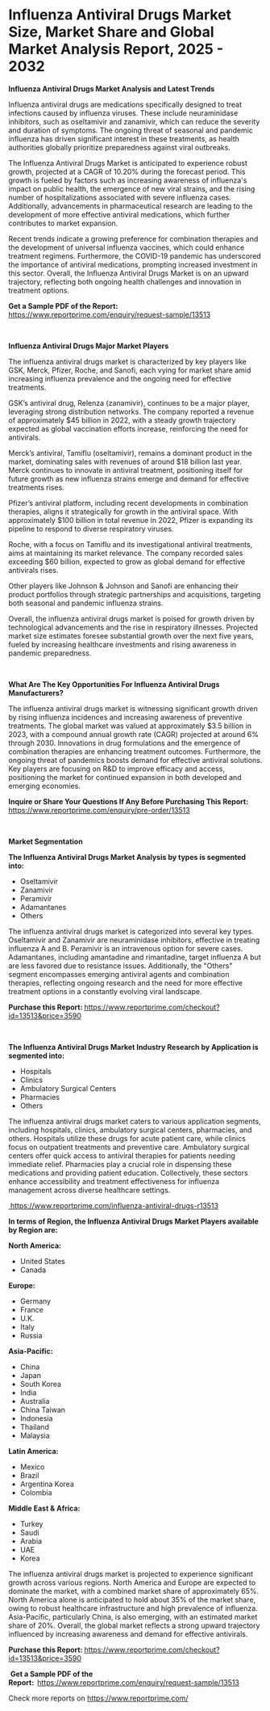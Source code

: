 <p><h1>Influenza Antiviral Drugs Market Size, Market Share and Global Market Analysis Report, 2025 - 2032</h1></p><p><strong>Influenza Antiviral Drugs Market Analysis and Latest Trends</strong></p>
<p><p>Influenza antiviral drugs are medications specifically designed to treat infections caused by influenza viruses. These include neuraminidase inhibitors, such as oseltamivir and zanamivir, which can reduce the severity and duration of symptoms. The ongoing threat of seasonal and pandemic influenza has driven significant interest in these treatments, as health authorities globally prioritize preparedness against viral outbreaks.</p><p>The Influenza Antiviral Drugs Market is anticipated to experience robust growth, projected at a CAGR of 10.20% during the forecast period. This growth is fueled by factors such as increasing awareness of influenza's impact on public health, the emergence of new viral strains, and the rising number of hospitalizations associated with severe influenza cases. Additionally, advancements in pharmaceutical research are leading to the development of more effective antiviral medications, which further contributes to market expansion.</p><p>Recent trends indicate a growing preference for combination therapies and the development of universal influenza vaccines, which could enhance treatment regimens. Furthermore, the COVID-19 pandemic has underscored the importance of antiviral medications, prompting increased investment in this sector. Overall, the Influenza Antiviral Drugs Market is on an upward trajectory, reflecting both ongoing health challenges and innovation in treatment options.</p></p>
<p><strong>Get a Sample PDF of the Report:&nbsp;</strong> <a href="https://www.reportprime.com/enquiry/request-sample/13513?utm_campaign=3299&utm_medium=2&utm_source=Github&utm_content=ia&utm_term=20032025&utm_id=influenza-antiviral-drugs">https://www.reportprime.com/enquiry/request-sample/13513</a></p>
<p>&nbsp;</p>
<p><strong>Influenza Antiviral Drugs Major Market Players</strong></p>
<p><p>The influenza antiviral drugs market is characterized by key players like GSK, Merck, Pfizer, Roche, and Sanofi, each vying for market share amid increasing influenza prevalence and the ongoing need for effective treatments. </p><p>GSK’s antiviral drug, Relenza (zanamivir), continues to be a major player, leveraging strong distribution networks. The company reported a revenue of approximately $45 billion in 2022, with a steady growth trajectory expected as global vaccination efforts increase, reinforcing the need for antivirals.</p><p>Merck’s antiviral, Tamiflu (oseltamivir), remains a dominant product in the market, dominating sales with revenues of around $18 billion last year. Merck continues to innovate in antiviral treatment, positioning itself for future growth as new influenza strains emerge and demand for effective treatments rises.</p><p>Pfizer’s antiviral platform, including recent developments in combination therapies, aligns it strategically for growth in the antiviral space. With approximately $100 billion in total revenue in 2022, Pfizer is expanding its pipeline to respond to diverse respiratory viruses.</p><p>Roche, with a focus on Tamiflu and its investigational antiviral treatments, aims at maintaining its market relevance. The company recorded sales exceeding $60 billion, expected to grow as global demand for effective antivirals rises.</p><p>Other players like Johnson & Johnson and Sanofi are enhancing their product portfolios through strategic partnerships and acquisitions, targeting both seasonal and pandemic influenza strains. </p><p>Overall, the influenza antiviral drugs market is poised for growth driven by technological advancements and the rise in respiratory illnesses. Projected market size estimates foresee substantial growth over the next five years, fueled by increasing healthcare investments and rising awareness in pandemic preparedness.</p></p>
<p>&nbsp;</p>
<p><strong>What Are The Key Opportunities For Influenza Antiviral Drugs Manufacturers?</strong></p>
<p><p>The influenza antiviral drugs market is witnessing significant growth driven by rising influenza incidences and increasing awareness of preventive treatments. The global market was valued at approximately $3.5 billion in 2023, with a compound annual growth rate (CAGR) projected at around 6% through 2030. Innovations in drug formulations and the emergence of combination therapies are enhancing treatment outcomes. Furthermore, the ongoing threat of pandemics boosts demand for effective antiviral solutions. Key players are focusing on R&D to improve efficacy and access, positioning the market for continued expansion in both developed and emerging economies.</p></p>
<p><strong>Inquire or Share Your Questions If Any Before Purchasing This Report:</strong> <a href="https://www.reportprime.com/enquiry/pre-order/13513?utm_campaign=3299&utm_medium=2&utm_source=Github&utm_content=ia&utm_term=20032025&utm_id=influenza-antiviral-drugs">https://www.reportprime.com/enquiry/pre-order/13513</a></p>
<p>&nbsp;</p>
<p><strong>Market Segmentation</strong></p>
<p><strong>The Influenza Antiviral Drugs Market Analysis by types is segmented into:</strong></p>
<p><ul><li>Oseltamivir</li><li>Zanamivir</li><li>Peramivir</li><li>Adamantanes</li><li>Others</li></ul></p>
<p><p>The influenza antiviral drugs market is categorized into several key types. Oseltamivir and Zanamivir are neuraminidase inhibitors, effective in treating influenza A and B. Peramivir is an intravenous option for severe cases. Adamantanes, including amantadine and rimantadine, target influenza A but are less favored due to resistance issues. Additionally, the "Others" segment encompasses emerging antiviral agents and combination therapies, reflecting ongoing research and the need for more effective treatment options in a constantly evolving viral landscape.</p></p>
<p><strong>Purchase this Report:&nbsp;</strong><a href="https://www.reportprime.com/checkout?id=13513&price=3590&utm_campaign=3299&utm_medium=2&utm_source=Github&utm_content=ia&utm_term=20032025&utm_id=influenza-antiviral-drugs">https://www.reportprime.com/checkout?id=13513&price=3590</a></p>
<p>&nbsp;</p>
<p><strong>The Influenza Antiviral Drugs Market Industry Research by Application is segmented into:</strong></p>
<p><ul><li>Hospitals</li><li>Clinics</li><li>Ambulatory Surgical Centers</li><li>Pharmacies</li><li>Others</li></ul></p>
<p><p>The influenza antiviral drugs market caters to various application segments, including hospitals, clinics, ambulatory surgical centers, pharmacies, and others. Hospitals utilize these drugs for acute patient care, while clinics focus on outpatient treatments and preventive care. Ambulatory surgical centers offer quick access to antiviral therapies for patients needing immediate relief. Pharmacies play a crucial role in dispensing these medications and providing patient education. Collectively, these sectors enhance accessibility and treatment effectiveness for influenza management across diverse healthcare settings.</p></p>
<p><a href="https://www.reportprime.com/influenza-antiviral-drugs-r13513?utm_campaign=3299&utm_medium=2&utm_source=Github&utm_content=ia&utm_term=20032025&utm_id=influenza-antiviral-drugs">&nbsp;https://www.reportprime.com/influenza-antiviral-drugs-r13513</a></p>
<p><strong>In terms of Region, the Influenza Antiviral Drugs Market Players available by Region are:</strong></p>
<p>
    <p> <strong> North America: </strong>
        <ul>
            <li>United States</li>
            <li>Canada</li>
        </ul>
        </p> 
    <p> <strong> Europe: </strong>
        <ul>
            <li>Germany</li>
            <li>France</li>
            <li>U.K.</li>
            <li>Italy</li>
            <li>Russia</li>
        </ul>
        </p> 
    <p> <strong> Asia-Pacific: </strong>
        <ul>
            <li>China</li>
            <li>Japan</li>
            <li>South Korea</li>
            <li>India</li>
            <li>Australia</li>
            <li>China Taiwan</li>
            <li>Indonesia</li>
            <li>Thailand</li>
            <li>Malaysia</li>
        </ul>
        </p> 
    <p> <strong> Latin America: </strong>
        <ul>
            <li>Mexico</li>
            <li>Brazil</li>
            <li>Argentina Korea</li>
            <li>Colombia</li>
        </ul>
        </p> 
    <p> <strong> Middle East & Africa: </strong>
        <ul>
            <li>Turkey</li>
            <li>Saudi</li>
            <li>Arabia</li>
            <li>UAE</li>
            <li>Korea</li>
        </ul>
    </p>
    </p>
<p><p>The influenza antiviral drugs market is projected to experience significant growth across various regions. North America and Europe are expected to dominate the market, with a combined market share of approximately 65%. North America alone is anticipated to hold about 35% of the market share, owing to robust healthcare infrastructure and high prevalence of influenza. Asia-Pacific, particularly China, is also emerging, with an estimated market share of 20%. Overall, the global market reflects a strong upward trajectory influenced by increasing awareness and demand for effective antivirals.</p></p>
<p><strong>Purchase this Report: </strong><a href="https://www.reportprime.com/checkout?id=13513&price=3590&utm_campaign=3299&utm_medium=2&utm_source=Github&utm_content=ia&utm_term=20032025&utm_id=influenza-antiviral-drugs">https://www.reportprime.com/checkout?id=13513&price=3590</a></p>
<p>&nbsp;<strong>Get a Sample PDF of the Report:&nbsp;&nbsp;</strong><a href="https://www.reportprime.com/enquiry/request-sample/13513?utm_campaign=3299&utm_medium=2&utm_source=Github&utm_content=ia&utm_term=20032025&utm_id=influenza-antiviral-drugs">https://www.reportprime.com/enquiry/request-sample/13513</a></p>
<p><strong></strong></p>
<p>Check more reports on <a href="https://www.reportprime.com/?utm_campaign=3299&utm_medium=2&utm_source=Github&utm_content=ia&utm_term=20032025&utm_id=influenza-antiviral-drugs">https://www.reportprime.com/</a></p>